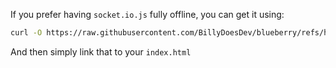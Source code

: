 If you prefer having `socket.io.js` fully offline, you can get it using:
```sh
curl -O https://raw.githubusercontent.com/BillyDoesDev/blueberry/refs/heads/main/static/socket.io.js
```
And then simply link that to your `index.html` 